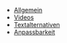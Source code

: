 - [Allgemein](index)
- [Videos](video)
- [Textalternativen](textalternativen)
- [Anpassbarkeit](anpassbarkeit)
